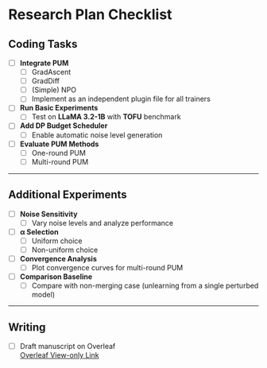 # Research Plan Checklist

## Coding Tasks

- [ ] **Integrate PUM**
  - [ ] GradAscent
  - [ ] GradDiff
  - [ ] (Simple) NPO
  - [ ] Implement as an independent plugin file for all trainers

- [ ] **Run Basic Experiments**
  - [ ] Test on **LLaMA 3.2-1B** with **TOFU** benchmark

- [ ] **Add DP Budget Scheduler**
  - [ ] Enable automatic noise level generation

- [ ] **Evaluate PUM Methods**
  - [ ] One-round PUM
  - [ ] Multi-round PUM

---

## Additional Experiments

- [ ] **Noise Sensitivity**
  - [ ] Vary noise levels and analyze performance

- [ ] **α Selection**
  - [ ] Uniform choice
  - [ ] Non-uniform choice

- [ ] **Convergence Analysis**
  - [ ] Plot convergence curves for multi-round PUM

- [ ] **Comparison Baseline**
  - [ ] Compare with non-merging case (unlearning from a single perturbed model)

---

## Writing

- [ ] Draft manuscript on Overleaf  
  [Overleaf View-only Link](https://www.overleaf.com/read/nvmjxrkpxttz#55e055)
